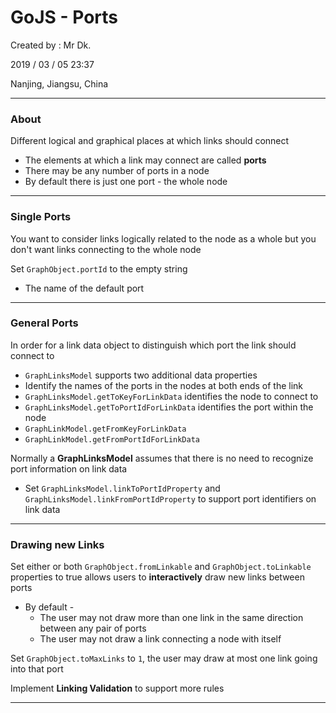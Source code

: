 # GoJS - Ports

Created by : Mr Dk.

2019 / 03 / 05 23:37

Nanjing, Jiangsu, China

---

### About

Different logical and graphical places at which links should connect

*  The elements at which a link may connect are called __ports__
*  There may be any number of ports in a node
* By default there is just one port - the whole node

---

### Single Ports

You want to consider links logically related to the node as a whole but you don't want links
connecting to the whole node

Set `GraphObject.portId` to the empty string

* The name of the default port

---

### General Ports

In order for a link data object to distinguish which port the link should connect to

* `GraphLinksModel` supports two additional data properties
* Identify the names of the ports in the nodes at both ends of the link
* `GraphLinksModel.getToKeyForLinkData` identifies the node to connect to
* `GraphLinksModel.getToPortIdForLinkData` identifies the port within the node
* `GraphLinkModel.getFromKeyForLinkData`
* `GraphLinkModel.getFromPortIdForLinkData`

Normally a __GraphLinksModel__ assumes that there is no need to recognize port information on link data

* Set `GraphLinksModel.linkToPortIdProperty` and `GraphLinksModel.linkFromPortIdProperty` to support port identifiers on link data

---

### Drawing new Links

Set either or both `GraphObject.fromLinkable` and `GraphObject.toLinkable` properties to true allows users to __interactively__ draw new links between ports

* By default - 
  * The user may not draw more than one link in the same direction between any pair of ports
  * The user may not draw a link connecting a node with itself

Set `GraphObject.toMaxLinks` to `1`, the user may draw at most one link going into that port

Implement __Linking Validation__ to support more rules

---

